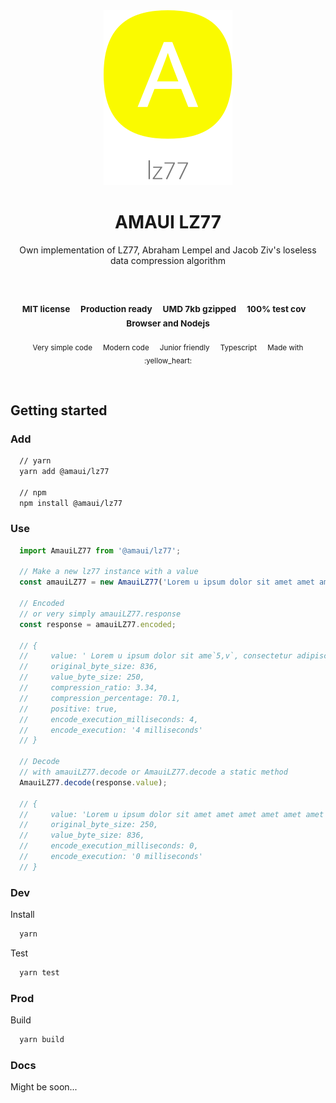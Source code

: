 
</br >
</br >

<p align='center'>
  <a target='_blank' rel='noopener noreferrer' href='#'>
    <img src='utils/images/logo.svg' alt='AMAUI logo' />
  </a>
</p>

<h1 align='center'>AMAUI LZ77</h1>

<p align='center'>
  Own implementation of LZ77, Abraham Lempel and Jacob Ziv's loseless data compression algorithm
</p>

<br />

<h3 align='center'>
  <sub>MIT license&nbsp;&nbsp;&nbsp;&nbsp;</sub>
  <sub>Production ready&nbsp;&nbsp;&nbsp;&nbsp;</sub>
  <sub>UMD 7kb gzipped&nbsp;&nbsp;&nbsp;&nbsp;</sub>
  <sub>100% test cov&nbsp;&nbsp;&nbsp;&nbsp;</sub>
  <sub>Browser and Nodejs</sub>
</h3>

<p align='center'>
    <sub>Very simple code&nbsp;&nbsp;&nbsp;&nbsp;</sub>
    <sub>Modern code&nbsp;&nbsp;&nbsp;&nbsp;</sub>
    <sub>Junior friendly&nbsp;&nbsp;&nbsp;&nbsp;</sub>
    <sub>Typescript&nbsp;&nbsp;&nbsp;&nbsp;</sub>
    <sub>Made with :yellow_heart:</sub>
</p>

<br />

## Getting started

### Add

```sh
  // yarn
  yarn add @amaui/lz77

  // npm
  npm install @amaui/lz77
```

### Use

```javascript
  import AmauiLZ77 from '@amaui/lz77';

  // Make a new lz77 instance with a value
  const amauiLZ77 = new AmauiLZ77('Lorem u ipsum dolor sit amet amet amet amet amet amet amet, consectetur adipiscing elit. Proin egestas mauris elit, sit amet molestie nisi semper at. Cras interdum massa nec molestie rutrum. Duis commodo venenatis justo, ac porta tellus pellentesque sed. Donec et nisi aumus. Proin egestas mauris elit, sit amet molestie nisi semper at. Cras interdum massa nec molestie rutrum. Duis commodo venenatis justo, ac porta tellus pellentesque sed. Donec et nisi aumus. Proin egestas mauris elit, sit amet molestie nisi semper at. Cras interdum massa nec molestie rutrum. Duis commodo venenatis justo, ac porta tellus pellentesque sed. Donec et nisi aumus. Proin egestas mauris elit, sit amet molestie nisi semper at. Cras interdum massa nec molestie rutrum. Duis commodo venenatis justo, ac porta tellus pellentesque sed. Donec et nisi aumus.');

  // Encoded
  // or very simply amauiLZ77.response
  const response = amauiLZ77.encoded;

  // {
  //     value: ' Lorem u ipsum dolor sit ame`5,v`, consectetur adipiscing elit. Proin egestas mauris elit,`2o,a`molestie nisi semper at. Cras interdum massa nec `1d,9`rutrum. Duis commodo venenatis justo, ac porta tellus pellentesque sed. Donec et nisi aumus.`57,fl`',
  //     original_byte_size: 836,
  //     value_byte_size: 250,
  //     compression_ratio: 3.34,
  //     compression_percentage: 70.1,
  //     positive: true,
  //     encode_execution_milliseconds: 4,
  //     encode_execution: '4 milliseconds'
  // }

  // Decode
  // with amauiLZ77.decode or AmauiLZ77.decode a static method
  AmauiLZ77.decode(response.value);

  // {
  //     value: 'Lorem u ipsum dolor sit amet amet amet amet amet amet amet, consectetur adipiscing elit. Proin egestas mauris elit, sit amet molestie nisi semper at. Cras interdum massa nec molestie rutrum. Duis commodo venenatis justo, ac porta tellus pellentesque sed. Donec et nisi aumus. Proin egestas mauris elit, sit amet molestie nisi semper at. Cras interdum massa nec molestie rutrum. Duis commodo venenatis justo, ac porta tellus pellentesque sed. Donec et nisi aumus. Proin egestas mauris elit, sit amet molestie nisi semper at. Cras interdum massa nec molestie rutrum. Duis commodo venenatis justo, ac porta tellus pellentesque sed. Donec et nisi aumus. Proin egestas mauris elit, sit amet molestie nisi semper at. Cras interdum massa nec molestie rutrum. Duis commodo venenatis justo, ac porta tellus pellentesque sed. Donec et nisi aumus.',
  //     original_byte_size: 250,
  //     value_byte_size: 836,
  //     encode_execution_milliseconds: 0,
  //     encode_execution: '0 milliseconds'
  // }
```

### Dev

Install

```sh
  yarn
```

Test

```sh
  yarn test
```

### Prod

Build

```sh
  yarn build
```

### Docs

Might be soon...
